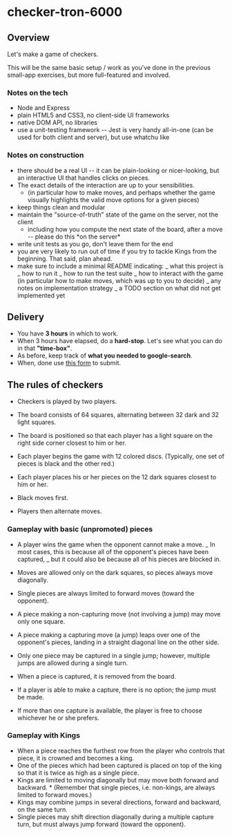 # checker-tron-6000
## Overview

Let's make a game of checkers.

This will be the same basic setup / work as you've done in the previous
small-app exercises, but more full-featured and involved.

### Notes on the tech

* Node and Express
* plain HTML5 and CSS3, no client-side UI frameworks
* native DOM API, no libraries
* use a unit-testing framework -- Jest is very handy all-in-one (can be used for
  both client and server), but use whatchu like

### Notes on construction

* there should be a real UI -- it can be plain-looking or nicer-looking, but an
  interactive UI that handles clicks on pieces.
* The exact details of the interaction are up to your sensibilities.
  * (in particular how to make moves, and perhaps whether the game visually
    highlights the valid move options for a given pieces)
* keep things clean and modular
* maintain the "source-of-truth" state of the game on the server, not the client
  * including how you compute the next state of the board, after a move --
    please do this \*on the server\*
* write unit tests as you go, don't leave them for the end
* you are very likely to run out of time if you try to tackle Kings from the
  beginning. That said, plan ahead.
* make sure to include a minimal README indicating: _ what this project is _ how
  to run it _ how to run the test suite _ how to interact with the game (in
  particular how to make moves, which was up to you to decide) _ any notes on
  implementation strategy _ a TODO section on what did not get implemented yet

## Delivery

* You have **3 hours** in which to work.
* When 3 hours have elapsed, do a **hard-stop**. Let's see what you can do in
  that **"time-box"**.
* As before, keep track of **what you needed to google-search**.
* When, done use [this form](https://goo.gl/CoujjP) to submit.

## The rules of checkers

* Checkers is played by two players.
* The board consists of 64 squares, alternating between 32 dark and 32 light
  squares.
* The board is positioned so that each player has a light square on the right
  side corner closest to him or her.

* Each player begins the game with 12 colored discs. (Typically, one set of
  pieces is black and the other red.)
* Each player places his or her pieces on the 12 dark squares closest to him or
  her.
* Black moves first.
* Players then alternate moves.

### Gameplay with basic (unpromoted) pieces

* A player wins the game when the opponent cannot make a move. _ In most cases,
  this is because all of the opponent's pieces have been captured, _ but it
  could also be because all of his pieces are blocked in.

* Moves are allowed only on the dark squares, so pieces always move diagonally.
* Single pieces are always limited to forward moves (toward the opponent).
* A piece making a non-capturing move (not involving a jump) may move only one
  square.
* A piece making a capturing move (a jump) leaps over one of the opponent's
  pieces, landing in a straight diagonal line on the other side.
* Only one piece may be captured in a single jump; however, multiple jumps are
  allowed during a single turn.
* When a piece is captured, it is removed from the board.
* If a player is able to make a capture, there is no option; the jump must be
  made.
* If more than one capture is available, the player is free to choose whichever
  he or she prefers.

### Gameplay with Kings

* When a piece reaches the furthest row from the player who controls that piece,
  it is crowned and becomes a king.
* One of the pieces which had been captured is placed on top of the king so that
  it is twice as high as a single piece.
* Kings are limited to moving diagonally but may move both forward and
  backward. \* (Remember that single pieces, i.e. non-kings, are always limited
  to forward moves.)
* Kings may combine jumps in several directions, forward and backward, on the
  same turn.
* Single pieces may shift direction diagonally during a multiple capture turn,
  but must always jump forward (toward the opponent).
